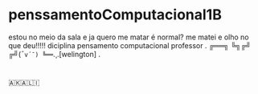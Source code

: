 # penssamentoComputacional1B
estou no meio da sala e ja quero me matar é normal? me matei e olho no que deu!!!!!
diciplina pensamento computacional 
professor
.
╔══╗
╚╗╔╝
╔╝(¯`v´¯)
╚══`.¸.[welington]
.

 # 
🇦​​​​​🇰​​​​​🇦​​​​​🇱​​​​​🇮​​​​​
